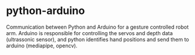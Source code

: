 # python-arduino
Communication between Python and Arduino for a gesture controlled robot arm. Arduino is responsible for controlling the servos and depth data (ultrassonic sensor), and python identifies hand positions and send them to arduino (mediapipe, opencv).
